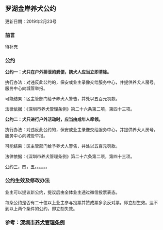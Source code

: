 

## 罗湖金岸养犬公约

更新日期：2019年2月23号

### 前言

待补充

### 公约

**公约一：犬只在户外排泄的粪便，携犬人应当立即清除。**

执行办法：对违反此公约的，保安或业主录像交给服务中心，并提供养犬人房号。服务中心向城管举报。

可能结果：区主管部门给予养犬人警告，并处以五百元罚款。

法律依据：《深圳市养犬管理条例》第二十六条第二项，第四十三项。


**公约二：犬只进行户外活动时，应当由成年人牵领。**

执行办法：对违反此公约的，保安或业主录像交给服务中心，并提供养犬人房号。服务中心向城管举报。

可能结果：区主管部门给予养犬人警告，并处以五百元罚款。

法律依据：《深圳市养犬管理条例》第二十六条第二项，第四十三项。


公约三，四，五。。。。。。

### 公约生效及修改办法

业主可以提议新公约，提议后由全体业主通过微信投票表态。

每条公约是否有二十位以上业主参与投票并赞成票多余反对票，即立刻生效。达不到以上两个条件的公约，即立刻失效。

### 参考：[深圳市养犬管理条例](https://baike.baidu.com/item/深圳市养犬管理条例)



